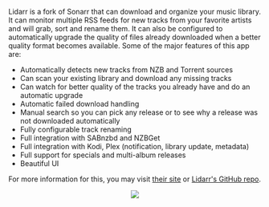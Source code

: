 Lidarr is a fork of Sonarr that can download and organize your music library. It can monitor multiple RSS feeds for new tracks from your favorite artists and will grab, sort and rename them. It can also be configured to automatically upgrade the quality of files already downloaded when a better quality format becomes available. Some of the major features of this app are:

* Automatically detects new tracks from NZB and Torrent sources
* Can scan your existing library and download any missing tracks
* Can watch for better quality of the tracks you already have and do an automatic upgrade
* Automatic failed download handling
* Manual search so you can pick any release or to see why a release was not downloaded automatically
* Fully configurable track renaming
* Full integration with SABnzbd and NZBGet
* Full integration with Kodi, Plex (notification, library update, metadata)
* Full support for specials and multi-album releases
* Beautiful UI

For more information for this, you may visit [their site](https://lidarr.audio/) or [Lidarr's GitHub repo](https://github.com/lidarr/Lidarr).

<p align="center"><img src="https://docs.usbx.me/uploads/images/gallery/2019-09/scaled-1680-/image-1568640089029.png"></p>